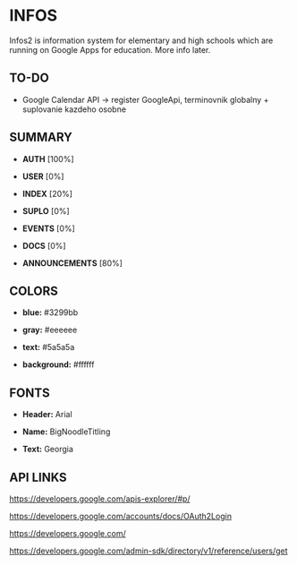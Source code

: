 INFOS
==============
Infos2 is information system for elementary and high schools which are running on Google Apps for education. More info later.

TO-DO
--------------
- Google Calendar API -> register GoogleApi, terminovnik globalny + suplovanie kazdeho osobne

SUMMARY
--------------
- **AUTH**			[100%]

- **USER**			[0%]

- **INDEX**			[20%]

- **SUPLO**			[0%]

- **EVENTS**		[0%]

- **DOCS**			[0%]

- **ANNOUNCEMENTS**	[80%]

COLORS
--------------
- **blue:**			#3299bb

- **gray:** 		#eeeeee

- **text:**			#5a5a5a

- **background:**	#ffffff
	

FONTS
--------------
- **Header:**		Arial

- **Name:** 		BigNoodleTitling

- **Text:**			Georgia

API LINKS
--------------
https://developers.google.com/apis-explorer/#p/

https://developers.google.com/accounts/docs/OAuth2Login

https://developers.google.com/

https://developers.google.com/admin-sdk/directory/v1/reference/users/get